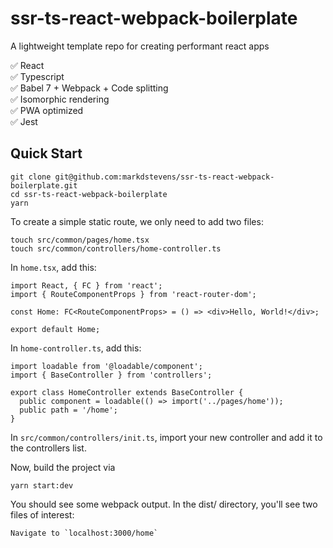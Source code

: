 # ssr-ts-react-webpack-boilerplate

A lightweight template repo for creating performant react apps

✅ React<br>
✅ Typescript<br>
✅ Babel 7 + Webpack + Code splitting<br>
✅ Isomorphic rendering<br>
✅ PWA optimized<br>
✅ Jest<br>

## Quick Start

```
git clone git@github.com:markdstevens/ssr-ts-react-webpack-boilerplate.git
cd ssr-ts-react-webpack-boilerplate
yarn
```

To create a simple static route, we only need to add two files:

```
touch src/common/pages/home.tsx
touch src/common/controllers/home-controller.ts
```

In `home.tsx`, add this:

```
import React, { FC } from 'react';
import { RouteComponentProps } from 'react-router-dom';

const Home: FC<RouteComponentProps> = () => <div>Hello, World!</div>;

export default Home;
```

In `home-controller.ts`, add this:

```
import loadable from '@loadable/component';
import { BaseController } from 'controllers';

export class HomeController extends BaseController {
  public component = loadable(() => import('../pages/home'));
  public path = '/home';
}
```

In `src/common/controllers/init.ts`, import your new controller and add it to the controllers list.

Now, build the project via

```
yarn start:dev
```

You should see some webpack output. In the dist/ directory, you'll see two files of interest:

```
Navigate to `localhost:3000/home`
```
